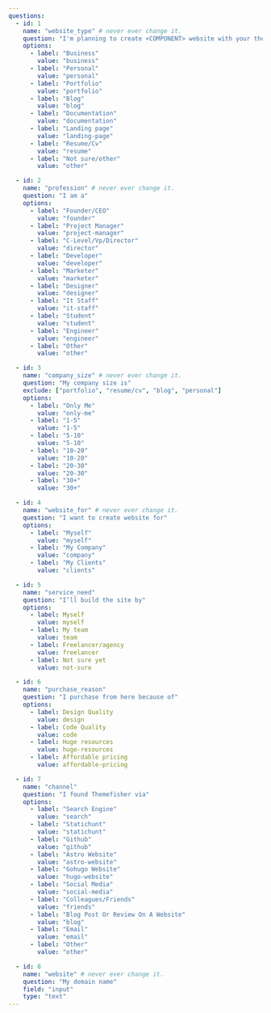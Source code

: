 ```yaml
---
questions:
  - id: 1
    name: "website_type" # never ever change it.
    question: "I'm planning to create <COMPONENT> website with your theme."
    options:
      - label: "Business"
        value: "business"
      - label: "Personal"
        value: "personal"
      - label: "Portfolio"
        value: "portfolio"
      - label: "Blog"
        value: "blog"
      - label: "Documentation"
        value: "documentation"
      - label: "Landing page"
        value: "landing-page"
      - label: "Resume/Cv"
        value: "resume"
      - label: "Not sure/other"
        value: "other"

  - id: 2
    name: "profession" # never ever change it.
    question: "I am a"
    options:
      - label: "Founder/CEO"
        value: "founder"
      - label: "Project Manager"
        value: "project-manager"
      - label: "C-Level/Vp/Director"
        value: "director"
      - label: "Developer"
        value: "developer"
      - label: "Marketer"
        value: "marketer"
      - label: "Designer"
        value: "designer"
      - label: "It Staff"
        value: "it-staff"
      - label: "Student"
        value: "student"
      - label: "Engineer"
        value: "engineer"
      - label: "Other"
        value: "other"

  - id: 3
    name: "company_size" # never ever change it.
    question: "My company size is"
    exclude: ["portfolio", "resume/cv", "blog", "personal"]
    options:
      - label: "Only Me"
        value: "only-me"
      - label: "1-5"
        value: "1-5"
      - label: "5-10"
        value: "5-10"
      - label: "10-20"
        value: "10-20"
      - label: "20-30"
        value: "20-30"
      - label: "30+"
        value: "30+"

  - id: 4
    name: "website_for" # never ever change it.
    question: "I want to create website for"
    options:
      - label: "Myself"
        value: "myself"
      - label: "My Company"
        value: "company"
      - label: "My Clients"
        value: "clients"

  - id: 5
    name: "service_need"
    question: "I’ll build the site by"
    options:
      - label: Myself
        value: myself
      - label: My team
        value: team
      - label: Freelancer/agency
        value: freelancer
      - label: Not sure yet
        value: not-sure

  - id: 6
    name: "purchase_reason"
    question: "I purchase from here because of"
    options:
      - label: Design Quality
        value: design
      - label: Code Quality
        value: code
      - label: Huge resources
        value: huge-resources
      - label: Affordable pricing
        value: affordable-pricing

  - id: 7
    name: "channel"
    question: "I found Themefisher via"
    options:
      - label: "Search Engine" 
        value: "search"
      - label: "Statichunt"
        value: "statichunt"
      - label: "Github"
        value: "github"
      - label: "Astro Website"
        value: "astro-website"
      - label: "Gohugo Website"
        value: "hugo-website"  
      - label: "Social Media"
        value: "social-media"
      - label: "Colleagues/Friends"
        value: "friends"
      - label: "Blog Post Or Review On A Website"
        value: "blog"
      - label: "Email"
        value: "email"
      - label: "Other"
        value: "other"

  - id: 8
    name: "website" # never ever change it.
    question: "My domain name"
    field: "input"
    type: "text"
---
```

